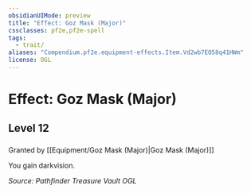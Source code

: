 ```yaml
---
obsidianUIMode: preview
title: "Effect: Goz Mask (Major)"
cssclasses: pf2e,pf2e-spell
tags:
  - trait/
aliases: "Compendium.pf2e.equipment-effects.Item.Vd2wb7EO58q41HWm"
license: OGL
---
```

# Effect: Goz Mask (Major)
## Level 12
### 






Granted by [[Equipment/Goz Mask (Major)|Goz Mask (Major)]]

You gain darkvision.

*Source: Pathfinder Treasure Vault*
*OGL*
